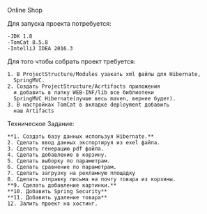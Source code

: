 Online Shop

Для запуска проекта потребуется:

    -JDK 1.8
    -TomCat 8.5.8
    -IntelliJ IDEA 2016.3
    
Для того чтобы собрать проект требуется:

    1. В ProjectStructure/Modules узакать xml файлы для Hibernate, 
      SpringMVC.
    2. Создать ProjectStructure/Acrtifacts приложения
      и добавить в папку WEB-INF/lib все библиотеки 
      SpringMVC Hibernate(лучше весь maven, вернее будет).
    3. В настройках TomCat в вкладке deployment добавить
      наш Artifacts
      
Техническое Задание:

    **1. Создать базу данных используя Hibernate.**
    2. Сделать ввод данных экспортируя из exel файла.
    3. Сделать генерацию pdf файла.
    4. Сделать добавление в корзину.
    5. Сделать выборку по параметрам. 
    6. Сделать сравнение по параметрам.
    7. Сделать загрузку на рекламную площадку
    8. Сделать отправку письма на почту товара из корзины.
    **9. Сделать добавление картинки.**
    **10. Добавить Spring Security**
    **11. Добавить удаление товара**
    12. Залить проект на хостинг.